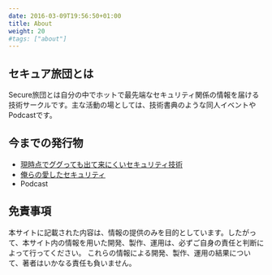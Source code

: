 ```yaml
---
date: 2016-03-09T19:56:50+01:00
title: About
weight: 20
#tags: ["about"]
---
```


## セキュア旅団とは

Secure旅団とは自分の中でホットで最先端なセキュリティ関係の情報を届ける技術サークルです。主な活動の場としては、技術書典のような同人イベントやPodcastです。

## 今までの発行物
* [現時点でググっても出て来にくいセキュリティ技術](https://secure-brigade.booth.pm/items/986229)
* [俺らの愛したセキュリティ](https://booth.pm/ja/items/864595)
* Podcast

## 免責事項
本サイトに記載された内容は、情報の提供のみを目的としています。したがって、本サイト内の情報を用いた開発、製作、運用は、必ずご自身の責任と判断によって行ってください。
これらの情報による開発、製作、運用の結果について、著者はいかなる責任も負いません。
